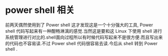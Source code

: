 # power shell 相关
前两天偶然使用到了 Power shell 这才发现这是一个十分强大的工具, Power shell 代码写起来有一种酣畅淋漓的感觉.当然这是要和这 Linux 下使用 shell 进行系统管理进行对比的.shell面向过程所以有时候代码写起来不是很方便.而且写出来的代码也不容易读.不过 Power shell  代码很容易去读.今后从 shell 转到 Power shell .
